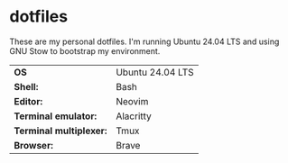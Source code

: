 # dotfiles

These are my personal dotfiles. I'm running Ubuntu 24.04 LTS and using GNU Stow to bootstrap my environment.

|                       |                  |
| --------------------- | ---------------- |
| **OS**                    | Ubuntu 24.04 LTS |
| **Shell:**                | Bash             |
| **Editor:**               | Neovim           |
| **Terminal emulator:**    | Alacritty        |
| **Terminal multiplexer:** | Tmux             |
| **Browser:**              | Brave            |
